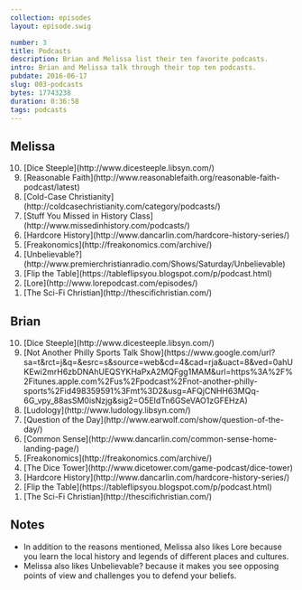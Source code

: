 ```yaml
---
collection: episodes
layout: episode.swig

number: 3
title: Podcasts
description: Brian and Melissa list their ten favorite podcasts. 
intro: Brian and Melissa talk through their top ten podcasts.
pubdate: 2016-06-17
slug: 003-podcasts
bytes: 17743238
duration: 0:36:58
tags: podcasts
---
```


## Melissa
<ol reversed>
<li>[Dice Steeple](http://www.dicesteeple.libsyn.com/)
<li>[Reasonable Faith](http://www.reasonablefaith.org/reasonable-faith-podcast/latest)
<li>[Cold-Case Christianity](http://coldcasechristianity.com/category/podcasts/)
<li>[Stuff You Missed in History Class](http://www.missedinhistory.com/podcasts/)
<li>[Hardcore History](http://www.dancarlin.com/hardcore-history-series/)
<li>[Freakonomics](http://freakonomics.com/archive/)
<li>[Unbelievable?](http://www.premierchristianradio.com/Shows/Saturday/Unbelievable)
<li>[Flip the Table](https://tableflipsyou.blogspot.com/p/podcast.html)
<li>[Lore](http://www.lorepodcast.com/episodes/)
<li>[The Sci-Fi Christian](http://thescifichristian.com/)
</ol>

## Brian
<ol reversed>
<li>[Dice Steeple](http://www.dicesteeple.libsyn.com/)
<li>[Not Another Philly Sports Talk Show](https://www.google.com/url?sa=t&rct=j&q=&esrc=s&source=web&cd=4&cad=rja&uact=8&ved=0ahUKEwi2mrH6zbDNAhUEQSYKHaPxA2MQFgg1MAM&url=https%3A%2F%2Fitunes.apple.com%2Fus%2Fpodcast%2Fnot-another-philly-sports%2Fid498359591%3Fmt%3D2&usg=AFQjCNHH63MQq-6G_vpy_88asSM0isNzjg&sig2=O5EIdTn6GSeVAO1zGFEHzA)
<li>[Ludology](http://www.ludology.libsyn.com/)
<li>[Question of the Day](http://www.earwolf.com/show/question-of-the-day/)
<li>[Common Sense](http://www.dancarlin.com/common-sense-home-landing-page/)
<li>[Freakonomics](http://freakonomics.com/archive/)
<li>[The Dice Tower](http://www.dicetower.com/game-podcast/dice-tower)
<li>[Hardcore History](http://www.dancarlin.com/hardcore-history-series/)
<li>[Flip the Table](https://tableflipsyou.blogspot.com/p/podcast.html)
<li>[The Sci-Fi Christian](http://thescifichristian.com/)
</ol>

## Notes
- In addition to the reasons mentioned, Melissa also likes Lore because you learn the local history and legends of different places and cultures.
- Melissa also likes Unbelievable? because it makes you see opposing points of view and challenges you to defend your beliefs.